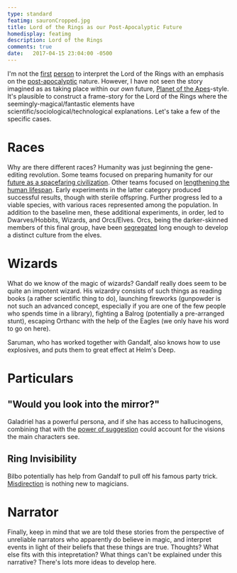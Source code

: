 ```yaml
---
type: standard
featimg: sauronCropped.jpg
title: Lord of the Rings as our Post-Apocalyptic Future
homedisplay: featimg
description: Lord of the Rings
comments: true
date:   2017-04-15 23:04:00 -0500
---
```


I'm not the [first](https://www.quora.com/Do-the-Lord-of-the-Rings-novels-and-films-take-place-in-a-post-apocalyptic-setting) [person](https://nerditis.com/2013/10/13/why-lord-of-the-rings-is-a-post-apocalyptic-wasteland/) to interpret the Lord of the Rings with an emphasis on the [post-apocalyptic](http://patricksatters.blogspot.com/2013/05/lord-of-rings-and-other-fantasy-as-post.html) nature.  However, I have not seen the story imagined as as taking place within our *own* future, [Planet of the Apes](https://en.wikipedia.org/wiki/Planet_of_the_Apes_(1968_film))-style. It's plausible to construct a frame-story for the Lord of the Rings where the seemingly-magical/fantastic elements have scientific/sociological/technological explanations.  Let's take a few of the specific cases.

Races
=====
Why are there different races?  Humanity was just beginning the gene-editing revolution.  Some teams focused on preparing humanity for our [future as a spacefaring civilization](https://space.stackexchange.com/questions/12125/how-important-is-the-size-of-an-astronaut).  Other teams focused on [lengthening the human lifespan](http://newatlas.com/telomerase-aging-harvard-reverse-process-telomeres/17107/).  Early experiments in the latter category produced successful results, though with sterile offspring.  Further progress led to a viable species, with various races represented among the population. In addition to the baseline men, these additional experiments, in order, led to Dwarves/Hobbits, Wizards, and Orcs/Elves.  Orcs, being the darker-skinned members of this final group, have been [segregated](http://existentialcomics.com/comic/175) long enough to develop a distinct culture from the elves.

Wizards
=======
What do we know of the magic of wizards?  Gandalf really does seem to be quite an impotent wizard.  His wizardry consists of such things as reading books (a rather scientific thing to do), launching fireworks (gunpowder is not such an advanced concept, especially if you are one of the few people who spends time in a library), fighting a Balrog (potentially a pre-arranged stunt), escaping Orthanc with the help of the Eagles (we only have his word to go on here).  

Saruman, who has worked together with Gandalf, also knows how to use explosives, and puts them to great effect at Helm's Deep.  

Particulars
===========

## "Would you look into the mirror?"
Galadriel has a powerful persona, and if she has access to hallucinogens, combining that with the [power of suggestion](https://www.aaas.org/abstract/power-suggestion-memory-manipulation) could account for the visions the main characters see.  

## Ring Invisibility
Bilbo potentially has help from Gandalf to pull off his famous party trick.  [Misdirection](http://www.spring.org.uk/2008/08/psychology-of-magic-3-critical.php) is nothing new to magicians.


Narrator
========
Finally, keep in mind that we are told these stories from the perspective of unreliable narrators who apparently do believe in magic, and interpret events in light of their beliefs that these things are true. Thoughts?  What else fits with this intepretation?  What things can't be explained under this narrative?  There's lots more ideas to develop here.